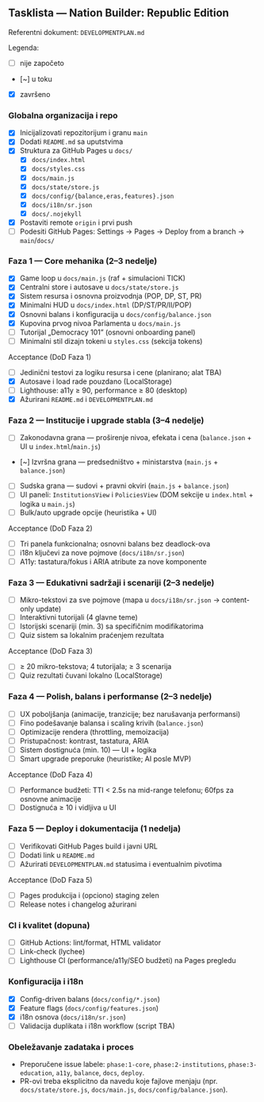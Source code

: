 ## Tasklista — Nation Builder: Republic Edition

Referentni dokument: `DEVELOPMENTPLAN.md`

Legenda:
- [ ] nije započeto
- [~] u toku
- [x] završeno

### Globalna organizacija i repo
- [x] Inicijalizovati repozitorijum i granu `main`
- [x] Dodati `README.md` sa uputstvima
- [x] Struktura za GitHub Pages u `docs/`
  - [x] `docs/index.html`
  - [x] `docs/styles.css`
  - [x] `docs/main.js`
  - [x] `docs/state/store.js`
  - [x] `docs/config/{balance,eras,features}.json`
  - [x] `docs/i18n/sr.json`
  - [x] `docs/.nojekyll`
- [x] Postaviti remote `origin` i prvi push
- [ ] Podesiti GitHub Pages: Settings → Pages → Deploy from a branch → `main`/`docs/`

### Faza 1 — Core mehanika (2–3 nedelje)
- [x] Game loop u `docs/main.js` (raf + simulacioni TICK)
- [x] Centralni store i autosave u `docs/state/store.js`
- [x] Sistem resursa i osnovna proizvodnja (POP, DP, ST, PR)
- [x] Minimalni HUD u `docs/index.html` (DP/ST/PR/II/POP)
- [x] Osnovni balans i konfiguracija u `docs/config/balance.json`
- [x] Kupovina prvog nivoa Parlamenta u `docs/main.js`
- [ ] Tutorijal „Democracy 101” (osnovni onboarding panel)
- [ ] Minimalni stil dizajn tokeni u `styles.css` (sekcija tokens)

Acceptance (DoD Faza 1)
- [ ] Jedinični testovi za logiku resursa i cene (planirano; alat TBA)
- [x] Autosave i load rade pouzdano (LocalStorage)
- [ ] Lighthouse: a11y ≥ 90, performance ≥ 80 (desktop)
- [x] Ažurirani `README.md` i `DEVELOPMENTPLAN.md`

### Faza 2 — Institucije i upgrade stabla (3–4 nedelje)
- [ ] Zakonodavna grana — proširenje nivoa, efekata i cena (`balance.json` + UI u `index.html`/`main.js`)
- [~] Izvršna grana — predsedništvo + ministarstva (`main.js` + `balance.json`)
- [ ] Sudska grana — sudovi + pravni okviri (`main.js` + `balance.json`)
- [ ] UI paneli: `InstitutionsView` i `PoliciesView` (DOM sekcije u `index.html` + logika u `main.js`)
- [ ] Bulk/auto upgrade opcije (heuristika + UI)

Acceptance (DoD Faza 2)
- [ ] Tri panela funkcionalna; osnovni balans bez deadlock-ova
- [ ] i18n ključevi za nove pojmove (`docs/i18n/sr.json`)
- [ ] A11y: tastatura/fokus i ARIA atribute za nove komponente

### Faza 3 — Edukativni sadržaji i scenariji (2–3 nedelje)
- [ ] Mikro-tekstovi za sve pojmove (mapa u `docs/i18n/sr.json` → content-only update)
- [ ] Interaktivni tutorijali (4 glavne teme)
- [ ] Istorijski scenariji (min. 3) sa specifičnim modifikatorima
- [ ] Quiz sistem sa lokalnim praćenjem rezultata

Acceptance (DoD Faza 3)
- [ ] ≥ 20 mikro-tekstova; 4 tutorijala; ≥ 3 scenarija
- [ ] Quiz rezultati čuvani lokalno (LocalStorage)

### Faza 4 — Polish, balans i performanse (2–3 nedelje)
- [ ] UX poboljšanja (animacije, tranzicije; bez narušavanja performansi)
- [ ] Fino podešavanje balansa i scaling krivih (`balance.json`)
- [ ] Optimizacije rendera (throttling, memoizacija)
- [ ] Pristupačnost: kontrast, tastatura, ARIA
- [ ] Sistem dostignuća (min. 10) — UI + logika
- [ ] Smart upgrade preporuke (heuristike; AI posle MVP)

Acceptance (DoD Faza 4)
- [ ] Performance budžeti: TTI < 2.5s na mid-range telefonu; 60fps za osnovne animacije
- [ ] Dostignuća ≥ 10 i vidljiva u UI

### Faza 5 — Deploy i dokumentacija (1 nedelja)
- [ ] Verifikovati GitHub Pages build i javni URL
- [ ] Dodati link u `README.md`
- [ ] Ažurirati `DEVELOPMENTPLAN.md` statusima i eventualnim pivotima

Acceptance (DoD Faza 5)
- [ ] Pages produkcija i (opciono) staging zelen
- [ ] Release notes i changelog ažurirani

### CI i kvalitet (dopuna)
- [ ] GitHub Actions: lint/format, HTML validator
- [ ] Link-check (lychee) 
- [ ] Lighthouse CI (performance/a11y/SEO budžeti) na Pages pregledu

### Konfiguracija i i18n
- [x] Config-driven balans (`docs/config/*.json`)
- [x] Feature flags (`docs/config/features.json`)
- [x] i18n osnova (`docs/i18n/sr.json`)
- [ ] Validacija duplikata i i18n workflow (script TBA)

### Obeležavanje zadataka i proces
- Preporučene issue labele: `phase:1-core`, `phase:2-institutions`, `phase:3-education`, `a11y`, `balance`, `docs`, `deploy`.
- PR-ovi treba eksplicitno da navedu koje fajlove menjaju (npr. `docs/state/store.js`, `docs/main.js`, `docs/config/balance.json`).


